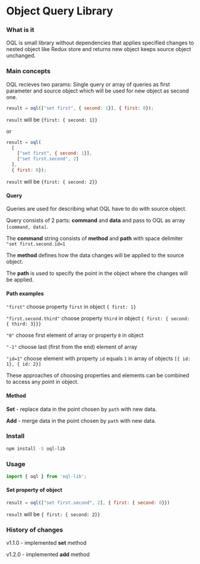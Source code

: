 # Object Query Library

### What is it
OQL is small library without dependencies that applies specified changes to nested object like Redux store and returns new object keeps source object unchanged.

### Main concepts
OQL recieves two params: Single query or array of queries as first parameter and source object which will be used for new object as second one.

```javascript
result = oql(["set first", { second: 1}], { first: 0});
```

`result` will be `{first: { second: 1}}`

or

```javascript
result = oql(
  [
    ["set first", { second: 1}],
    ["set first.second", 2]
  ],
  { first: 0});
```

`result` will be `{first: { second: 2}}`

#### Query
Queries are used for describing what OQL have to do with source object.

Query consists of 2 parts: **command** and **data** and pass to OQL as array `[command, data]`.

The **command** string consists of **method** and **path** with space delimiter `"set first.second.id=1`

The **method** defines how the data changes will be applied to the source object.

The **path** is used to specify the point in the object where the changes will be applied.

#### Path examples
`"first"` choose property `first` in object `{ first: 1}`

`"first.second.third"` choose property `third` in object `{ first: { second: { third: 3}}}`

`"0"` choose first element of array or property `0` in object

`"-1"` choose last (first from the end) element of array

`"id=1"` choose element with property `id` equals `1` in array of objects `[{ id: 1}, { id: 2}]`

These approaches of choosing properties and elements can be combined to access any point in object.

#### Method

**Set** - replace data in the point chosen by `path` with new data.

**Add** - merge data in the point chosen by `path` with new data.

### Install
```bash
npm install -S oql-lib
```

### Usage
```javascript
import { oql } from 'oql-lib';
```

#### Set property of object

```javascript
result = oql(["set first.second", 2], { first: { second: 0}})
```

`result` will be `{ first: { second: 2}}`

### History of changes

v1.1.0 - implemented **set** method

v1.2.0 - implemented **add** method
